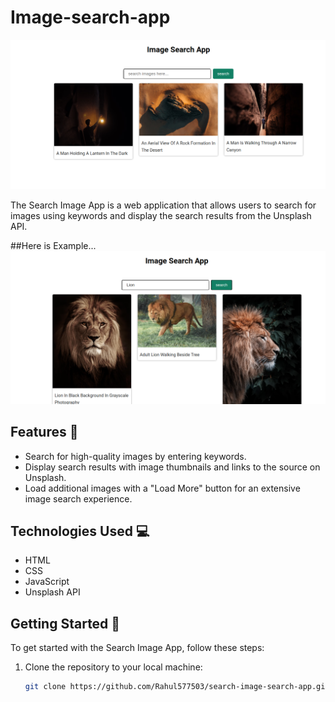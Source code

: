 # Image-search-app
 
![App Logo](assets/Screenshot%20from%202023-09-17%2010-06-34.png)

The Search Image App is a web application that allows users to search for images using keywords and display the search results from the Unsplash API.

##Here is Example...
![App Logo](assets/Screenshot%20from%202023-09-17%2010-07-24.png)



## Features 🚀

- Search for high-quality images by entering keywords.
- Display search results with image thumbnails and links to the source on Unsplash.
- Load additional images with a "Load More" button for an extensive image search experience.

## Technologies Used 💻

- HTML
- CSS
- JavaScript
- Unsplash API

## Getting Started 🚗

To get started with the Search Image App, follow these steps:

1. Clone the repository to your local machine:

   ```bash
   git clone https://github.com/Rahul577503/search-image-search-app.git
   ```
